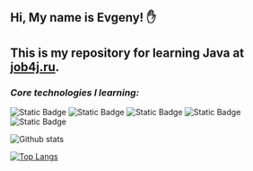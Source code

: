 ## Hi, My name is Evgeny! :hand:

This is my repository for learning **Java** at [job4j.ru](https://job4j.ru/).
---
### ***Core technologies I learning:***

![Static Badge](https://img.shields.io/badge/Java-%3E%3D8-orange?style=flat-square)
![Static Badge](https://img.shields.io/badge/Spring-%3E%3D5-darkgreen?style=flat-square)
![Static Badge](https://img.shields.io/badge/PostgreSQL-%3E%3D9-blue?style=flat-square)
![Static Badge](https://img.shields.io/badge/Maven-3-red?style=flat-square)
![Static Badge](https://img.shields.io/badge/Hibernate-%3E%3D5-violet?style=flat-square)

![Github stats](https://github-readme-stats.vercel.app/api?username=evfedorovyh&hide=stars,prs,issues,contribs)

[![Top Langs](https://github-readme-stats.vercel.app/api/top-langs/?username=evfedorovyh&layout=compact)](https://github.com/evfedorovyh/github-readme-stats)

